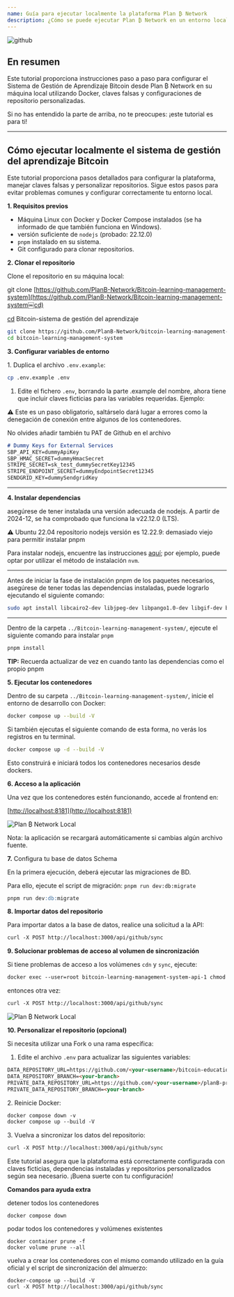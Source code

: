 ```yaml
---
name: Guía para ejecutar localmente la plataforma Plan ₿ Network
description: ¿Cómo se puede ejecutar Plan ₿ Network en un entorno local para probar mi aportación de contenidos o la corrección/revisión de contenidos educativos en Plan ₿ Network?
---
```

![github](assets/cover.webp)

## En resumen

Este tutorial proporciona instrucciones paso a paso para configurar el Sistema de Gestión de Aprendizaje Bitcoin desde Plan ₿ Network en su máquina local utilizando Docker, claves falsas y configuraciones de repositorio personalizadas.

Si no has entendido la parte de arriba, no te preocupes: ¡este tutorial es para ti!

---
## **Cómo ejecutar localmente el sistema de gestión del aprendizaje Bitcoin**

Este tutorial proporciona pasos detallados para configurar la plataforma, manejar claves falsas y personalizar repositorios. Sigue estos pasos para evitar problemas comunes y configurar correctamente tu entorno local.

**1. Requisitos previos**


- Máquina Linux con Docker y Docker Compose instalados (se ha informado de que también funciona en Windows).
- versión suficiente de `nodejs` (probado: 22.12.0)
- `pnpm` instalado en su sistema.
- Git configurado para clonar repositorios.

**2. Clonar el repositorio**

Clone el repositorio en su máquina local:

git clone [https://github.com/PlanB-Network/Bitcoin-learning-management-system](https://github.com/PlanB-Network/Bitcoin-learning-management-system￼cd)

[cd](https://github.com/PlanB-Network/Bitcoin-learning-management-system￼cd) Bitcoin-sistema de gestión del aprendizaje

```bash
git clone https://github.com/PlanB-Network/bitcoin-learning-management-system
cd bitcoin-learning-management-system
```

**3. Configurar variables de entorno**

1\. Duplica el archivo `.env.example`:

```bash
cp .env.example .env
```

1. Edite el fichero `.env`, borrando la parte .example del nombre, ahora tiene que incluir claves ficticias para las variables requeridas. Ejemplo:

⚠️ Este es un paso obligatorio, saltárselo dará lugar a errores como la denegación de conexión entre algunos de los contenedores.

No olvides añadir también tu PAT de Github en el archivo

```markdown
# Dummy Keys for External Services
SBP_API_KEY=dummyApiKey
SBP_HMAC_SECRET=dummyHmacSecret
STRIPE_SECRET=sk_test_dummySecretKey12345
STRIPE_ENDPOINT_SECRET=dummyEndpointSecret12345
SENDGRID_KEY=dummySendgridKey
```

---
**4. Instalar dependencias**

asegúrese de tener instalada una versión adecuada de nodejs. A partir de 2024-12, se ha comprobado que funciona la v22.12.0 (LTS).

⚠️ Ubuntu 22.04 repositorio nodejs versión es 12.22.9: demasiado viejo para permitir instalar pnpm

Para instalar nodejs, encuentre las instrucciones [aquí](https://nodejs.org/en/download/package-manager); por ejemplo, puede optar por utilizar el método de instalación `nvm`.

---
Antes de iniciar la fase de instalación pnpm de los paquetes necesarios, asegúrese de tener todas las dependencias instaladas, puede lograrlo ejecutando el siguiente comando:

```bash
sudo apt install libcairo2-dev libjpeg-dev libpango1.0-dev libgif-dev build-essential g++ libpixman-1-dev
```

---
Dentro de la carpeta `../Bitcoin-learning-management-system/`, ejecute el siguiente comando para instalar `pnpm`

```bash
pnpm install
```

__TIP:__ Recuerda actualizar de vez en cuando tanto las dependencias como el propio pnpm

**5. Ejecutar los contenedores**

Dentro de su carpeta `../Bitcoin-learning-management-system/`, inicie el entorno de desarrollo con Docker:

```bash
docker compose up --build -V
```

Si también ejecutas el siguiente comando de esta forma, no verás los registros en tu terminal.

```bash
docker compose up -d --build -V
```

Esto construirá e iniciará todos los contenedores necesarios desde dockers.

**6. Acceso a la aplicación**

Una vez que los contenedores estén funcionando, accede al frontend en:

\[<http://localhost:8181](http://localhost:8181)>

![Plan ₿ Network Local](assets/en/1.webp)

Nota: la aplicación se recargará automáticamente si cambias algún archivo fuente.

**7.** Configura tu base de datos Schema

En la primera ejecución, deberá ejecutar las migraciones de BD.

Para ello, ejecute el script de migración: `pnpm run dev:db:migrate`

```markdown
pnpm run dev:db:migrate
```

**8. Importar datos del repositorio**

Para importar datos a la base de datos, realice una solicitud a la API:

```markdown
curl -X POST http://localhost:3000/api/github/sync
```

**9. Solucionar problemas de acceso al volumen de sincronización**

Si tiene problemas de acceso a los volúmenes `cdn` y `sync`, ejecute:

```markdown
docker exec --user=root bitcoin-learning-management-system-api-1 chmod 777 /tmp/{sync,cdn}
```

entonces otra vez:

```markdown
curl -X POST http://localhost:3000/api/github/sync
```

![Plan ₿ Network Local](assets/en/2.webp)

**10. Personalizar el repositorio (opcional)**

Si necesita utilizar una Fork o una rama específica:

1. Edite el archivo `.env` para actualizar las siguientes variables:

```markdown
DATA_REPOSITORY_URL=https://github.com/<your-username>/bitcoin-educational-content.git
DATA_REPOSITORY_BRANCH=<your-branch>
PRIVATE_DATA_REPOSITORY_URL=https://github.com/<your-username>/planB-premium-content.git
PRIVATE_DATA_REPOSITORY_BRANCH=<your-branch>
```

2\. Reinicie Docker:

```markdown
docker compose down -v
docker compose up --build -V
```

3\. Vuelva a sincronizar los datos del repositorio:

```markdown
curl -X POST http://localhost:3000/api/github/sync
```

Este tutorial asegura que la plataforma está correctamente configurada con claves ficticias, dependencias instaladas y repositorios personalizados según sea necesario. ¡Buena suerte con tu configuración!

**Comandos para ayuda extra**

detener todos los contenedores

```
docker compose down
```

podar todos los contenedores y volúmenes existentes

```
docker container prune -f
docker volume prune --all
```

vuelva a crear los contenedores con el mismo comando utilizado en la guía oficial y el script de sincronización del almuerzo:

```
docker-compose up --build -V
curl -X POST http://localhost:3000/api/github/sync
```
